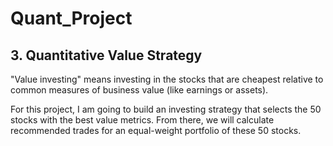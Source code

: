 # Quant_Project

## 3. Quantitative Value Strategy

"Value investing" means investing in the stocks that are cheapest relative to common measures of business value (like earnings or assets).

For this project, I am going to build an investing strategy that selects the 50 stocks with the best value metrics. From there, we will calculate recommended trades for an equal-weight portfolio of these 50 stocks.
